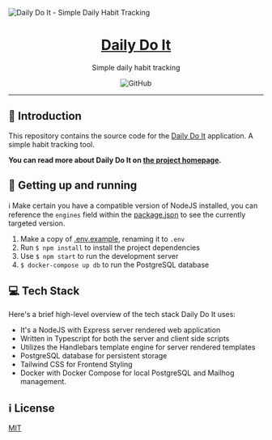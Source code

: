 ![Daily Do It - Simple Daily Habit Tracking](https://dailydoit.online/img/og-v1.jpg)

<div align='center'>
  <h1><a href="https://dailydoit.online/">Daily Do It</a></h1>
  <p>Simple daily habit tracking</p>
  <img alt="GitHub" src="https://img.shields.io/github/license/ollieri3/daily-do-it">
</div>

---

## 💬 Introduction

This repository contains the source code for the [Daily Do It](https://dailydoit.online/) application. A simple habit tracking tool.

**You can read more about Daily Do It on [the project homepage](https://dailydoit.online/).**

## 🏃 Getting up and running

ℹ️ Make certain you have a compatible version of NodeJS installed, you can reference the `engines` field within the [package.json](package.json) to see the currently targeted version.

1. Make a copy of [.env.example](.env.example), renaming it to `.env`
2. Run `$ npm install` to install the project dependencies
3. Use `$ npm start` to run the development server
4. `$ docker-compose up db` to run the PostgreSQL database

## 💻 Tech Stack

Here's a brief high-level overview of the tech stack Daily Do It uses:

- It's a NodeJS with Express server rendered web application
- Written in Typescript for both the server and client side scripts
- Utilizes the Handlebars template engine for server rendered templates
- PostgreSQL database for persistent storage
- Tailwind CSS for Frontend Styling
- Docker with Docker Compose for local PostgreSQL and Mailhog management.

## ℹ️ License

[MIT](LICENSE)
